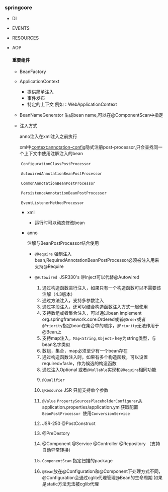 ### springcore

* DI

* EVENTS

* RESOURCES

* AOP

  #### 重要组件

  * BeanFactory

  * ApplicationContext

    * 提供简单注入
    * 事件发布
    * 特定的上下文 例如：WebApplicationContext

  * BeanNameGenerator 生成bean name,可以在@ComponentScan中指定

  * 注入方式

    anno注入在xml注入之前执行

    xml中<context:annotation-config>隐式注册post-processor,只会查找同一个上下文中使用注解注入的bean

    ​		`ConfigurationClassPostProcessor`

    ​		`AutowiredAnnotationBeanPostProcessor`

    ​		`CommonAnnotationBeanPostProcessor`

    ​		`PersistenceAnnotationBeanPostProcessor`

    ​		`EventListenerMethodProcessor`

    * xml

      * 运行时可以动态修改bean

    * anno

      注解与BeanPostProcessor结合使用

      * `@Require` 强制注入bean,RequiredAnnotationBeanPostProcessor必须被注入用来支持@Require

      * `@Autowired `JSR330's @Inject可以代替@Autowired

        1. 通过构造函数进行注入，如果只有一个构造函数可以不需要该注解（4.3版本）
        2. 通过方法注入，支持多参数注入
        3. 通过字段注入，还可以结合构造函数注入方式一起使用
        4. 支持数组或者集合注入，可以通过bean implement org.springframework.core.Ordered或者`@Order`或者`@Priority`指定bean在集合中的顺序，`@Priority`无法作用于@Bean上
        5. 支持map注入，`Map<String,Object>` key为string类型，与bean名字类似
        6. 数组，集合，map必须至少有一个bean存在
        7. 通过构造函数注入时，如果有多个构造函数，可以设置required=fasle，作为候选的构造函数
        8. 通过注入Optional<Object> 或者`@Nullable`实现和`@Require`相同功能

      * `@Qualifier`

      * `@Resource` JSR 只能支持单个参数

      * `@Value` `PropertySourcesPlaceholderConfigurer`从application.properties/application.yml获取配置 `BeanPostProcessor `使用`ConversionService`

      * JSR-250 @PostConstruct

      * @PreDestory

      * @Component @Service @Controller @Repository （支持自动异常转换）

      * `ComponentScan`  指定扫描的package

      * `@Bean`放在@Configuration和@Component下处理方式不同，@Configuration会通过cglib代理管理@Bean的生命周期 如果是static方法无法被cglib代理 

        